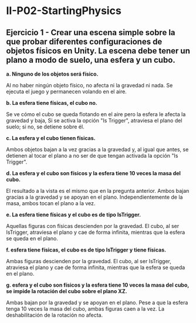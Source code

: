 # II-P02-StartingPhysics

## Ejercicio 1 - Crear una escena simple sobre la que probar diferentes configuraciones de objetos físicos en Unity. La escena debe tener un plano a modo de suelo, una  esfera y un cubo.  

**a. Ninguno de los objetos será físico.**  

Al no haber ningún objeto físico, no afecta ni la gravedad ni nada. Se ejecuta el juego y permanecen volando en el aire.  

**b. La esfera tiene físicas, el cubo no.**  

Se ve cómo el cubo se queda flotando en el aire pero la esfera le afecta la gravedad y baja, Si se activa la opción "Is Trigger", atraviesa el plano del suelo; si no, se detiene sobre él.


**c. La esfera y el cubo tienen físicas.**  

Ambos objetos bajan a la vez gracias a la gravedad y, al igual que antes, se detienen al tocar el plano a no ser de que tengan activada la opción "Is Trigger".

**d. La esfera y el cubo son físicos y la esfera tiene 10 veces la masa del cubo.**  

El resultado a la vista es el mismo que en la pregunta anterior. Ambos bajan gracias a la gravedad y se apoyan en el plano. Independientemente de la masa, ambos tocan el plano a la vez.

**e. La esfera tiene físicas y el cubo es de tipo IsTrigger.**  

Aquellas figuras con físicas descienden por la gravedad. El cubo, al ser IsTrigger, atraviesa el plano y cae de forma infinita, mientras que la esfera se queda en el plano.

**f. esfera tiene físicas, el cubo es de tipo IsTrigger y tiene físicas.**  

Ambas figuras descienden por la gravedad. El cubo, al ser IsTrigger, atraviesa el plano y cae de forma infinita, mientras que la esfera se queda en el plano.

**g. esfera y el cubo son físicos y la esfera tiene 10 veces la masa del cubo, se impide la rotación del cubo sobre el plano XZ.**  

Ambas bajan por la gravedad y se apoyan en el plano. Pese a que la esfera tenga 10 veces la masa del cubo, ambas figuras caen a la vez. La deshabilitación de la rotación no afecta. 

